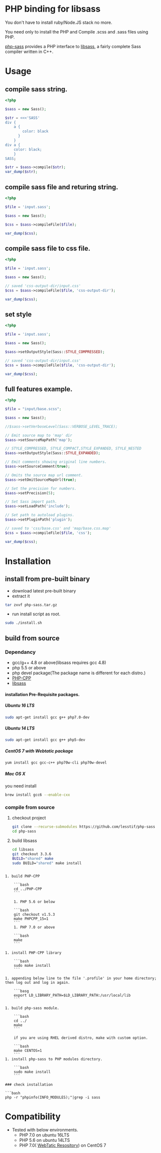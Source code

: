 # PHP binding for libsass

You don't have to install ruby/Node.JS stack no more.

You need only to install the PHP and Compile .scss and .sass files using PHP.

[php-sass](https://github.com/lesstif/php-sass) provides a PHP interface to [libsass](https://github.com/sass/libsass), a fairly complete Sass compiler written in C++.


# Usage


## compile sass string.

```php
<?php

$sass = new Sass();

$str = <<<'SASS'
div { 
    a { 
        color: black
      }
    }
div a {  
    color: black; 
    }
SASS;

$str = $sass->compile($str);
var_dump($str);
```

## compile sass file and returing string.

```php
<?php

$file = 'input.sass';

$sass = new Sass();

$css = $sass->compileFile($file);

var_dump($css);
```

## compile sass file to css file.

```php
<?php

$file = 'input.sass';

$sass = new Sass();

// saved 'css-output-dir/input.css'
$css = $sass->compileFile($file, 'css-output-dir');

var_dump($css);
```

## set style

```php
<?php

$file = 'input.sass';

$sass = new Sass();

$sass->setOutputStyle(Sass::STYLE_COMPRESSED);

// saved 'css-output-dir/input.css'
$css = $sass->compileFile($file, 'css-output-dir');

var_dump($css);
```

## full features example.

```php
<?php

$file = "input/base.scss";

$sass = new Sass();

//$sass->setVerboseLevel(Sass::VERBOSE_LEVEL_TRACE);

// Emit source map to 'map' dir
$sass->setSourceMapPath('map');

// STYLE_COMPRESSED, STYLE_COMPACT,STYLE_EXPANDED, STYLE_NESTED
$sass->setOutputStyle(Sass::STYLE_EXPANDED);

// Emit comments showing original line numbers.
$sass->setSourceComment(true);

// Omits the source map url comment.
$sass->setOmitSourceMapUrl(true);

// Set the precision for numbers.
$sass->setPrecision(5);

// Set Sass import path.
$sass->setLoadPath('include');

// Set path to autoload plugins.
$sass->setPluginPath('plugin');

// saved to 'css/base.css' and 'map/base.css.map'
$css = $sass->compileFile($file, 'css');

var_dump($css);

```

# Installation

## install from pre-built binary

* download latest pre-built binary
* extract it

```bash
tar zxvf php-sass.tar.gz
```

* run install script as root.

```bash
sudo ./install.sh
```

## build from source

### Dependancy

* gcc/g++ 4.8 or above(libsass requires gcc 4.8)
* php 5.5 or above
* php devel package(The package name is different for each distro.)
* [PHP-CPP](https://github.com/CopernicaMarketingSoftware/PHP-CPP)
* [libsass](https://github.com/sass/libsass)

#### installation Pre-Requisite packages.

##### Ubuntu 16 LTS

```bash
sudo apt-get install gcc g++ php7.0-dev
```

##### Ubuntu 14 LTS

```bash
sudo apt-get install gcc g++ php5-dev
```

##### CentOS 7 with Webtatic package

```bash
yum install gcc gcc-c++ php70w-cli php70w-devel
```

##### Mac OS X

you need install 

```bash
brew install gcc6 --enable-cxx
```

### compile from source

1. checkout project

    ```bash
    git clone --recurse-submodules https://github.com/lesstif/php-sass
    cd php-sass
    ```

1. build libsass

    ```bash
    cd libsass
    git checkout 3.3.6
    BUILD="shared" make
    sudo BUILD="shared" make install
```

1. build PHP-CPP

    ```bash
    cd ../PHP-CPP
    ```

    1. PHP 5.6 or below

    ```bash
    git checkout v1.5.3
    make PHPCPP_15=1
    ```
    1. PHP 7.0 or above

    ```bash
    make
    ```

1. install PHP-CPP library

    ```bash
    sudo make install
    ```

1. appending below line to the file '.profile' in your home directory; then log out and log in again.

    ```basg
    export LD_LIBRARY_PATH=$LD_LIBRARY_PATH:/usr/local/lib
    ```

1. build php-sass module.

    ```bash
    cd ../
    make
    ```
    
    if you are using RHEL derived distro, make with custom option.

    ```bash
    make CENTOS=1
    ```
1. install php-sass to PHP modules directory.
    
    ```bash
    sudo make install
    ```

### check installation

```bash
php -r "phpinfo(INFO_MODULES);"|grep -i sass
```

# Compatibility

* Tested with below environments.
  * PHP 7.0 on ubuntu 16LTS
  * PHP 5.6 on ubuntu 14LTS
  * PHP 7.0( [WebTatic Resository](https://webtatic.com/)) on CentOS 7



